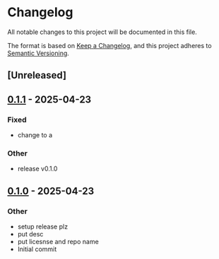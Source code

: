 # Changelog

All notable changes to this project will be documented in this file.

The format is based on [Keep a Changelog](https://keepachangelog.com/en/1.0.0/),
and this project adheres to [Semantic Versioning](https://semver.org/spec/v2.0.0.html).

## [Unreleased]

## [0.1.1](https://github.com/yinkaolotin/olotin1/compare/v0.1.0...v0.1.1) - 2025-04-23

### Fixed

- change to a

### Other

- release v0.1.0

## [0.1.0](https://github.com/yinkaolotin/olotin1/releases/tag/v0.1.0) - 2025-04-23

### Other

- setup release plz
- put desc
- put licesnse and repo name
- Initial commit

